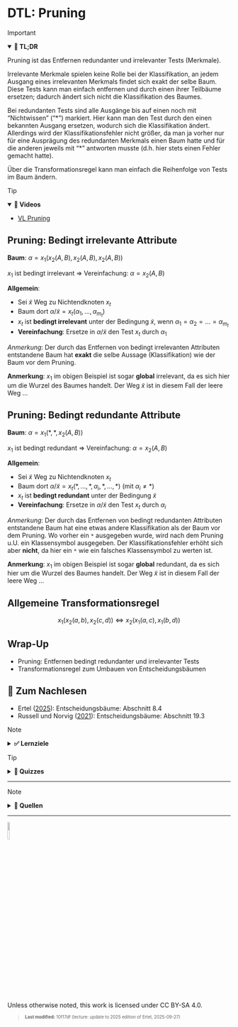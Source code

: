 # DTL: Pruning

> [!IMPORTANT]
>
> <details open>
>
> <summary><strong>🎯 TL;DR</strong></summary>
>
> Pruning ist das Entfernen redundanter und irrelevanter Tests
> (Merkmale).
>
> Irrelevante Merkmale spielen keine Rolle bei der Klassifikation, an
> jedem Ausgang eines irrelevanten Merkmals findet sich exakt der selbe
> Baum. Diese Tests kann man einfach entfernen und durch einen ihrer
> Teilbäume ersetzen; dadurch ändert sich nicht die Klassifikation des
> Baumes.
>
> Bei redundanten Tests sind alle Ausgänge bis auf einen noch mit
> “Nichtwissen” (“\*”) markiert. Hier kann man den Test durch den einen
> bekannten Ausgang ersetzen, wodurch sich die Klassifikation ändert.
> Allerdings wird der Klassifikationsfehler nicht größer, da man ja
> vorher nur für eine Ausprägung des redundanten Merkmals einen Baum
> hatte und für die anderen jeweils mit “\*” antworten musste (d.h. hier
> stets einen Fehler gemacht hatte).
>
> Über die Transformationsregel kann man einfach die Reihenfolge von
> Tests im Baum ändern.
> </details>

> [!TIP]
>
> <details open>
>
> <summary><strong>🎦 Videos</strong></summary>
>
> - [VL Pruning](https://youtu.be/LKt9F2kGYdk)
>
> </details>

## Pruning: Bedingt irrelevante Attribute

**Baum**: $`\alpha = x_1(x_2(A, B),  x_2(A, B),  x_2(A, B))`$

$`x_1`$ ist bedingt irrelevant =\> Vereinfachung: $`\alpha = x_2(A, B)`$

**Allgemein**:

- Sei $`\tilde{x}`$ Weg zu Nichtendknoten $`x_t`$
- Baum dort $`\alpha/\tilde{x} = x_t(\alpha_1, \ldots, \alpha_{m_t})`$
- $`x_t`$ ist **bedingt irrelevant** unter der Bedingung $`\tilde{x}`$,
  wenn $`\alpha_1 = \alpha_2 = \ldots = \alpha_{m_t}`$
- **Vereinfachung**: Ersetze in $`\alpha/\tilde{x}`$ den Test $`x_t`$
  durch $`\alpha_1`$

*Anmerkung*: Der durch das Entfernen von bedingt irrelevanten Attributen
entstandene Baum hat **exakt** die selbe Aussage (Klassifikation) wie
der Baum vor dem Pruning.

**Anmerkung**: $`x_1`$ im obigen Beispiel ist sogar **global**
irrelevant, da es sich hier um die Wurzel des Baumes handelt. Der Weg
$`\tilde{x}`$ ist in diesem Fall der leere Weg …

## Pruning: Bedingt redundante Attribute

**Baum**: $`\alpha = x_1(\ast,  \ast,  x_2(A, B))`$

$`x_1`$ ist bedingt redundant =\> Vereinfachung: $`\alpha = x_2(A, B)`$

**Allgemein**:

- Sei $`\tilde{x}`$ Weg zu Nichtendknoten $`x_t`$
- Baum dort
  $`\alpha/\tilde{x} = x_t(\ast, \ldots, \ast, \alpha_i, \ast, \ldots, \ast)`$
  (mit $`\alpha_i \neq \ast`$)
- $`x_t`$ ist **bedingt redundant** unter der Bedingung $`\tilde{x}`$
- **Vereinfachung**: Ersetze in $`\alpha/\tilde{x}`$ den Test $`x_t`$
  durch $`\alpha_i`$

*Anmerkung*: Der durch das Entfernen von bedingt redundanten Attributen
entstandene Baum hat eine etwas andere Klassifikation als der Baum vor
dem Pruning. Wo vorher ein `*` ausgegeben wurde, wird nach dem Pruning
u.U. ein Klassensymbol ausgegeben. Der Klassifikationsfehler erhöht sich
aber **nicht**, da hier ein `*` wie ein falsches Klassensymbol zu werten
ist.

**Anmerkung**: $`x_1`$ im obigen Beispiel ist sogar **global**
redundant, da es sich hier um die Wurzel des Baumes handelt. Der Weg
$`\tilde{x}`$ ist in diesem Fall der leere Weg …

## Allgemeine Transformationsregel

``` math
x_1(x_2(a, b),  x_2(c, d))  \Leftrightarrow  x_2(x_1(a, c),  x_1(b, d))
```

## Wrap-Up

- Pruning: Entfernen bedingt redundanter und irrelevanter Tests
- Transformationsregel zum Umbauen von Entscheidungsbäumen

## 📖 Zum Nachlesen

- Ertel ([2025](#ref-Ertel2025)): Entscheidungsbäume: Abschnitt 8.4
- Russell und Norvig ([2021](#ref-Russell2021)): Entscheidungsbäume:
  Abschnitt 19.3

> [!NOTE]
>
> <details>
>
> <summary><strong>✅ Lernziele</strong></summary>
>
> - k3: Ich kann Pruning anwenden und bedingt irrelevante Tests
>   entfernen
> - k3: Ich kann Pruning anwenden und bedingt redundante Tests entfernen
> - k3: Ich kann Entscheidungsbäume mit Hilfe der Transformationsregel
>   umformen
>
> </details>

> [!TIP]
>
> <details>
>
> <summary><strong>🧩 Quizzes</strong></summary>
>
> - [Selbsttest Pruning
>   (ILIAS)](https://www.hsbi.de/elearning/goto.php?target=tst_1106577&client_id=FH-Bielefeld)
>
> </details>

------------------------------------------------------------------------

> [!NOTE]
>
> <details>
>
> <summary><strong>👀 Quellen</strong></summary>
>
> <div id="refs" class="references csl-bib-body hanging-indent">
>
> <div id="ref-Ertel2025" class="csl-entry">
>
> Ertel, W. 2025. *Grundkurs Künstliche Intelligenz*. 6th edition.
> Springer Vieweg Wiesbaden.
> <https://doi.org/10.1007/978-3-658-44955-1>.
>
> </div>
>
> <div id="ref-Russell2021" class="csl-entry">
>
> Russell, S., und P. Norvig. 2021. *Artificial Intelligence: A Modern
> Approach*. 4th Edition. Pearson. <http://aima.cs.berkeley.edu>.
>
> </div>
>
> </div>
>
> </details>

------------------------------------------------------------------------

<img src="https://licensebuttons.net/l/by-sa/4.0/88x31.png" width="10%">

Unless otherwise noted, this work is licensed under CC BY-SA 4.0.

<blockquote><p><sup><sub><strong>Last modified:</strong> 10f17df (lecture: update to 2025 edition of Ertel, 2025-09-27)<br></sub></sup></p></blockquote>
